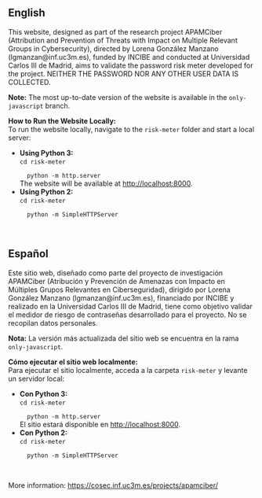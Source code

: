 <h2>English</h2>
<p>This website, designed as part of the research project APAMCiber (Attribution and Prevention of Threats with Impact on Multiple Relevant Groups in Cybersecurity), directed by Lorena González Manzano (lgmanzan@inf.uc3m.es), funded by INCIBE and conducted at Universidad Carlos III de Madrid, aims to validate the password risk meter developed for the project. NEITHER THE PASSWORD NOR ANY OTHER USER DATA IS COLLECTED.</p>
<p><strong>Note:</strong> The most up-to-date version of the website is available in the <code>only-javascript</code> branch.</p>
<p><strong>How to Run the Website Locally:</strong><br>
To run the website locally, navigate to the <code>risk-meter</code> folder and start a local server:</p>
<ul>
  <li><strong>Using Python 3:</strong><br>
  <code>cd risk-meter<br>
  python -m http.server</code><br>
  The website will be available at <a href="http://localhost:8000">http://localhost:8000</a>.</li>
  <li><strong>Using Python 2:</strong><br>
  <code>cd risk-meter<br>
  python -m SimpleHTTPServer</code></li>
</ul>
<br>

<h2>Español</h2>
<p>Este sitio web, diseñado como parte del proyecto de investigación APAMCiber (Atribución y Prevención de Amenazas con Impacto en Múltiples Grupos Relevantes en Ciberseguridad), dirigido por Lorena González Manzano (lgmanzan@inf.uc3m.es), financiado por INCIBE y realizado en la Universidad Carlos III de Madrid, tiene como objetivo validar el medidor de riesgo de contraseñas desarrollado para el proyecto. No se recopilan datos personales.</p>
<p><strong>Nota:</strong> La versión más actualizada del sitio web se encuentra en la rama <code>only-javascript</code>.</p>
<p><strong>Cómo ejecutar el sitio web localmente:</strong><br>
Para ejecutar el sitio localmente, acceda a la carpeta <code>risk-meter</code> y levante un servidor local:</p>
<ul>
  <li><strong>Con Python 3:</strong><br>
  <code>cd risk-meter<br>
  python -m http.server</code><br>
  El sitio estará disponible en <a href="http://localhost:8000">http://localhost:8000</a>.</li>
  <li><strong>Con Python 2:</strong><br>
  <code>cd risk-meter<br>
  python -m SimpleHTTPServer</code></li>
</ul>
<br>

<p>More information: <a href="https://cosec.inf.uc3m.es/projects/apamciber/">https://cosec.inf.uc3m.es/projects/apamciber/</a></p>
